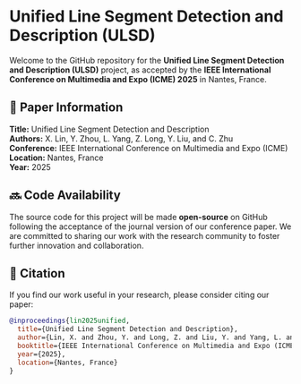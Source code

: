 # Unified Line Segment Detection and Description (ULSD)

Welcome to the GitHub repository for the **Unified Line Segment Detection and Description (ULSD)** project, as accepted by the **IEEE International Conference on Multimedia and Expo (ICME) 2025** in Nantes, France. 

## 📄 Paper Information

**Title:** Unified Line Segment Detection and Description  
**Authors:** X. Lin, Y. Zhou, L. Yang, Z. Long, Y. Liu, and C. Zhu  
**Conference:** IEEE International Conference on Multimedia and Expo (ICME)  
**Location:** Nantes, France  
**Year:** 2025  

## 🔜 Code Availability

The source code for this project will be made **open-source** on GitHub following the acceptance of the journal version of our conference paper. We are committed to sharing our work with the research community to foster further innovation and collaboration.


## 📝 Citation

If you find our work useful in your research, please consider citing our paper:

```bibtex
@inproceedings{lin2025unified,
  title={Unified Line Segment Detection and Description},
  author={Lin, X. and Zhou, Y. and Long, Z. and Liu, Y. and Yang, L. and Zhu, C.},
  booktitle={IEEE International Conference on Multimedia and Expo (ICME)},
  year={2025},
  location={Nantes, France}
}



